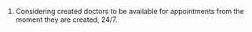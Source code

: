 1. Considering created doctors to be available for appointments from the moment they are created, 24/7.
